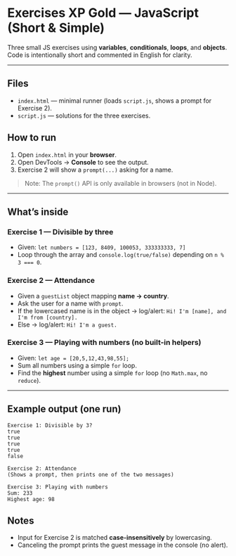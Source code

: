 # Exercises XP Gold — JavaScript (Short & Simple)

Three small JS exercises using **variables**, **conditionals**, **loops**, and **objects**.  
Code is intentionally short and commented in English for clarity.

---

## Files
- `index.html` — minimal runner (loads `script.js`, shows a prompt for Exercise 2).
- `script.js` — solutions for the three exercises.

## How to run
1. Open `index.html` in your **browser**.
2. Open DevTools → **Console** to see the output.
3. Exercise 2 will show a `prompt(...)` asking for a name.

> Note: The `prompt()` API is only available in browsers (not in Node).

---

## What’s inside

### Exercise 1 — Divisible by three
- Given: `let numbers = [123, 8409, 100053, 333333333, 7]`  
- Loop through the array and `console.log(true/false)` depending on `n % 3 === 0`.

### Exercise 2 — Attendance
- Given a `guestList` object mapping **name → country**.
- Ask the user for a name with `prompt`.
- If the lowercased name is in the object → log/alert: `Hi! I'm [name], and I'm from [country].`
- Else → log/alert: `Hi! I'm a guest.`

### Exercise 3 — Playing with numbers (no built-in helpers)
- Given: `let age = [20,5,12,43,98,55];`
- Sum all numbers using a simple `for` loop.
- Find the **highest** number using a simple `for` loop (no `Math.max`, no `reduce`).

---

## Example output (one run)
```
Exercise 1: Divisible by 3?
true
true
true
true
false

Exercise 2: Attendance
(Shows a prompt, then prints one of the two messages)

Exercise 3: Playing with numbers
Sum: 233
Highest age: 98
```

## Notes
- Input for Exercise 2 is matched **case-insensitively** by lowercasing.
- Canceling the prompt prints the guest message in the console (no alert).
